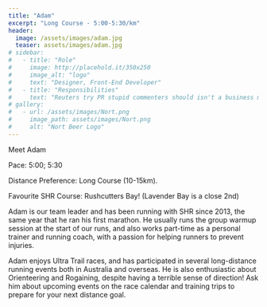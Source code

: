 ```yaml
---
title: "Adam"
excerpt: "Long Course - 5:00-5:30/km"
header:
  image: /assets/images/adam.jpg
  teaser: assets/images/adam.jpg
# sidebar:
#   - title: "Role"
#     image: http://placehold.it/350x250
#     image_alt: "logo"
#     text: "Designer, Front-End Developer"
#   - title: "Responsibilities"
#     text: "Reuters try PR stupid commenters should isn't a business model"
# gallery:
#   - url: /assets/images/Nort.png
#     image_path: assets/images/Nort.png
#     alt: "Nort Beer Logo"
---
```


Meet Adam

Pace: 5:00; 5:30

Distance Preference: Long Course (10-15km).

Favourite SHR Course: Rushcutters Bay! (Lavender Bay is a close 2nd)

Adam is our team leader and has been running with SHR since 2013, the same year that he ran his first marathon. He usually runs the group warmup session at the start of our runs, and also works part-time as a personal trainer and running coach, with a passion for helping runners to prevent injuries. 

Adam enjoys Ultra Trail races, and has participated in several long-distance running events both in Australia and overseas. He is also enthusiastic about Orienteering and Rogaining, despite having a terrible sense of direction! Ask him about upcoming events on the race calendar and training trips to prepare for your next distance goal.
